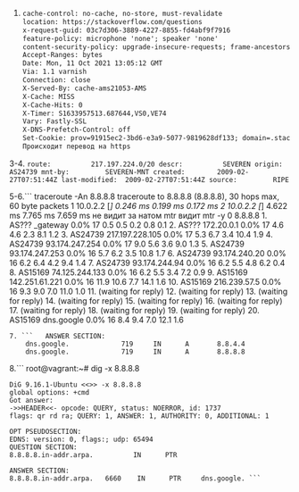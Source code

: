 1.	```"HTTP/1.1 301 Moved Permanently
	cache-control: no-cache, no-store, must-revalidate
	location: https://stackoverflow.com/questions
	x-request-guid: 03c7d306-3889-4227-8855-fd4abf9f7916
	feature-policy: microphone 'none'; speaker 'none'
	content-security-policy: upgrade-insecure-requests; frame-ancestors 'self' 	https://stackexchange.com
	Accept-Ranges: bytes
	Date: Mon, 11 Oct 2021 13:05:12 GMT
	Via: 1.1 varnish
	Connection: close
	X-Served-By: cache-ams21053-AMS
	X-Cache: MISS
	X-Cache-Hits: 0
	X-Timer: S1633957513.687644,VS0,VE74
	Vary: Fastly-SSL
	X-DNS-Prefetch-Control: off
	Set-Cookie: prov=91915ec2-3bd6-e3a9-5077-9819628df133; domain=.stackoverflow.com; 	expires=Fri, 01-Jan-2055 00:00:00 GMT; path=/; HttpOnly"```
	Происходит перевод на https

3-4. ```route:          217.197.224.0/20
	descr:          SEVEREN
	origin:         AS24739
	mnt-by:         SEVEREN-MNT
	created:        2009-02-27T07:51:44Z
	last-modified:  2009-02-27T07:51:44Z
	source:         RIPE ```

5-6.```	traceroute -An 8.8.8.8
	traceroute to 8.8.8.8 (8.8.8.8), 30 hops max, 60 byte packets
 	1  10.0.2.2 [*]  0.246 ms  0.199 ms  0.172 ms
 	2  10.0.2.2 [*]  4.622 ms  7.765 ms  7.659 ms
	не видит за натом
	mtr видит  mtr -y 0 8.8.8.8
	 1. AS???    _gateway                                                         0.0%    17    	0.5   0.5   0.2   0.8   0.1
	 2. AS???    172.20.0.1                                                       0.0%    17    4.6   4.6   2.3   8.1   1.2
 	3. AS24739  217.197.228.105                                                  0.0%    17    5.3   6.7   3.4  10.4   1.9
	 4. AS24739  93.174.247.254                                                   0.0%    17    9.0   5.6   3.6   9.0   1.3
	 5. AS24739  93.174.247.253                                                   0.0%    16    5.7   6.2   3.5  10.8   1.7
	 6. AS24739  93.174.240.20                                                    0.0%    16    6.2   6.4   4.2   9.4   1.4
	 7. AS24739  93.174.244.94                                                    0.0%    16    6.2   5.5   4.8   6.2   0.4
	 8. AS15169  74.125.244.133                                                   0.0%    16    6.2   5.5   3.4   7.2   0.9
	 9. AS15169  142.251.61.221                                                   0.0%    16   11.9  10.6   7.7  14.1   1.6
	10. AS15169  216.239.57.5                                                     0.0%    16    9.3   9.0   7.0  11.0   1.0
	11. (waiting for reply)
	12. (waiting for reply)
	13. (waiting for reply)
	14. (waiting for reply)
	15. (waiting for reply)
	16. (waiting for reply)
	17. (waiting for reply)
	18. (waiting for reply)
	19. (waiting for reply)
	20. AS15169  dns.google                                                       0.0%    16    8.4   9.4   7.0  12.1   1.6	
```
7. ```	 ANSWER SECTION:
	dns.google.             719     IN      A       8.8.4.4
	dns.google.             719     IN      A       8.8.8.8
```
8.```	root@vagrant:~# dig -x 8.8.8.8

 	DiG 9.16.1-Ubuntu <<>> -x 8.8.8.8
	global options: +cmd
	Got answer:
	->>HEADER<<- opcode: QUERY, status: NOERROR, id: 1737
	flags: qr rd ra; QUERY: 1, ANSWER: 1, AUTHORITY: 0, ADDITIONAL: 1

	OPT PSEUDOSECTION:
	EDNS: version: 0, flags:; udp: 65494
	QUESTION SECTION:
	8.8.8.8.in-addr.arpa.          IN      PTR

	ANSWER SECTION:
	8.8.8.8.in-addr.arpa.   6660    IN      PTR     dns.google. ```

